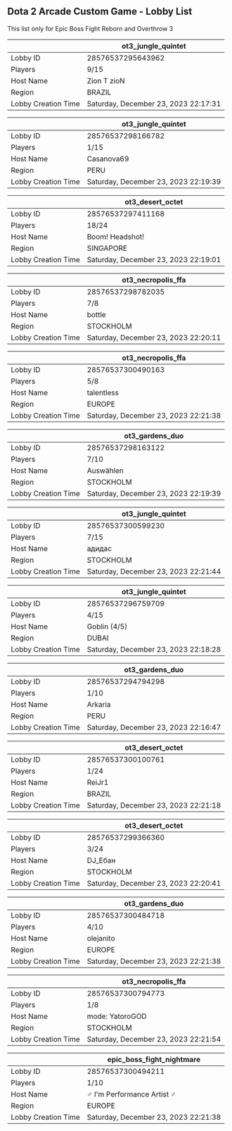 ## Dota 2 Arcade Custom Game - Lobby List

This list only for Epic Boss Fight Reborn and Overthrow 3

|  | ot3_jungle_quintet |
| ------ | ------ |
| Lobby ID | 28576537295643962 |
| Players | 9/15 |
| Host Name | Zion T zioN |
| Region | BRAZIL |
| Lobby Creation Time | Saturday, December 23, 2023 22:17:31 |


|  | ot3_jungle_quintet |
| ------ | ------ |
| Lobby ID | 28576537298166782 |
| Players | 1/15 |
| Host Name | Casanova69 |
| Region | PERU |
| Lobby Creation Time | Saturday, December 23, 2023 22:19:39 |


|  | ot3_desert_octet |
| ------ | ------ |
| Lobby ID | 28576537297411168 |
| Players | 18/24 |
| Host Name | Boom! Headshot! |
| Region | SINGAPORE |
| Lobby Creation Time | Saturday, December 23, 2023 22:19:01 |


|  | ot3_necropolis_ffa |
| ------ | ------ |
| Lobby ID | 28576537298782035 |
| Players | 7/8 |
| Host Name | bottle |
| Region | STOCKHOLM |
| Lobby Creation Time | Saturday, December 23, 2023 22:20:11 |


|  | ot3_necropolis_ffa |
| ------ | ------ |
| Lobby ID | 28576537300490163 |
| Players | 5/8 |
| Host Name | talentless |
| Region | EUROPE |
| Lobby Creation Time | Saturday, December 23, 2023 22:21:38 |


|  | ot3_gardens_duo |
| ------ | ------ |
| Lobby ID | 28576537298163122 |
| Players | 7/10 |
| Host Name | Auswählen |
| Region | STOCKHOLM |
| Lobby Creation Time | Saturday, December 23, 2023 22:19:39 |


|  | ot3_jungle_quintet |
| ------ | ------ |
| Lobby ID | 28576537300599230 |
| Players | 7/15 |
| Host Name | адидас |
| Region | STOCKHOLM |
| Lobby Creation Time | Saturday, December 23, 2023 22:21:44 |


|  | ot3_jungle_quintet |
| ------ | ------ |
| Lobby ID | 28576537296759709 |
| Players | 4/15 |
| Host Name | Goblin (4/5) |
| Region | DUBAI |
| Lobby Creation Time | Saturday, December 23, 2023 22:18:28 |


|  | ot3_gardens_duo |
| ------ | ------ |
| Lobby ID | 28576537294794298 |
| Players | 1/10 |
| Host Name | Arkaria |
| Region | PERU |
| Lobby Creation Time | Saturday, December 23, 2023 22:16:47 |


|  | ot3_desert_octet |
| ------ | ------ |
| Lobby ID | 28576537300100761 |
| Players | 1/24 |
| Host Name | ReiJr1 |
| Region | BRAZIL |
| Lobby Creation Time | Saturday, December 23, 2023 22:21:18 |


|  | ot3_desert_octet |
| ------ | ------ |
| Lobby ID | 28576537299366360 |
| Players | 3/24 |
| Host Name | DJ_Ебан |
| Region | STOCKHOLM |
| Lobby Creation Time | Saturday, December 23, 2023 22:20:41 |


|  | ot3_gardens_duo |
| ------ | ------ |
| Lobby ID | 28576537300484718 |
| Players | 4/10 |
| Host Name | olejanito |
| Region | EUROPE |
| Lobby Creation Time | Saturday, December 23, 2023 22:21:38 |


|  | ot3_necropolis_ffa |
| ------ | ------ |
| Lobby ID | 28576537300794773 |
| Players | 1/8 |
| Host Name | mode: YatoroGOD |
| Region | STOCKHOLM |
| Lobby Creation Time | Saturday, December 23, 2023 22:21:54 |


|  | epic_boss_fight_nightmare |
| ------ | ------ |
| Lobby ID | 28576537300494211 |
| Players | 1/10 |
| Host Name | ♂ I'm Performance Artist ♂ |
| Region | EUROPE |
| Lobby Creation Time | Saturday, December 23, 2023 22:21:38 |


